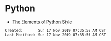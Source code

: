 # Python

- [The Elements of Python Style](https://github.com/amontalenti/elements-of-python-style)

```
Created:       Sun 17 Nov 2019 07:35:56 AM CST
Last Modified: Sun 17 Nov 2019 07:35:56 AM CST
```
